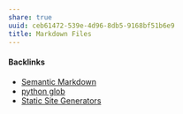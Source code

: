 ```yaml
---
share: true
uuid: ceb61472-539e-4d96-8db5-9168bf51b6e9
title: Markdown Files
---
```

#### Backlinks

* [Semantic Markdown](/bebec34c-ee82-4709-a575-5906e644edac)
* [python glob](/0492f7e1-1174-46ba-82ea-f3ef4d7c5421)
* [Static Site Generators](/d6998d71-a15a-49cf-adf3-302e02a783e3)